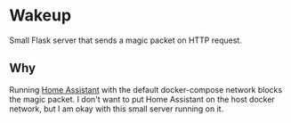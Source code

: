 # Wakeup
Small Flask server that sends a magic packet on HTTP request.

## Why
Running [Home Assistant](https://www.home-assistant.io/) with the default docker-compose network blocks the magic packet. I don't want to put Home Assistant on the host docker network, but I am okay with this small server running on it.
